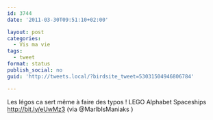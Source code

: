```yaml
---
id: 3744
date: '2011-03-30T09:51:10+02:00'

layout: post
categories:
  - Vis ma vie
tags:
  - tweet
format: status
publish_social: no
guid: 'http://tweets.local/?birdsite_tweet=53031504946806784'

---
```


Les légos ca sert même à faire des typos ! LEGO Alphabet Spaceships http://bit.ly/eUwMz3 (via @MarlbIsManiaks )